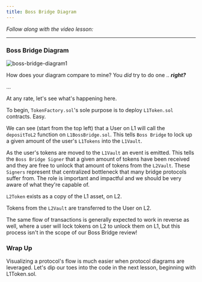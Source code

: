 ```yaml
---
title: Boss Bridge Diagram
---
```


_Follow along with the video lesson:_

---

### Boss Bridge Diagram

![boss-bridge-diagram1](/security-section-7/6-boss-bridge-diagram/boss-bridge-diagram1.png)

How does your diagram compare to mine? You _did_ try to do one .. **_right?_**

...

At any rate, let's see what's happening here.

To begin, `TokenFactory.sol`'s sole purpose is to deploy `L1Token.sol` contracts. Easy.

We can see (start from the top left) that a User on L1 will call the `depositToL2` function on `L1BossBridge.sol`. This tells `Boss Bridge` to lock up a given amount of the user's `L1Tokens` into the `L1Vault`.

As the user's tokens are moved to the `L1Vault` an event is emitted. This tells the `Boss Bridge Signer` that a given amount of tokens have been received and they are free to unlock that amount of tokens from the `L2Vault`. These `Signers` represent that centralized bottleneck that many bridge protocols suffer from. The role is important and impactful and we should be very aware of what they're capable of.

`L2Token` exists as a copy of the L1 asset, on L2.

Tokens from the `L2Vault` are transferred to the User on L2.

The same flow of transactions is generally expected to work in reverse as well, where a user will lock tokens on L2 to unlock them on L1, but this process isn't in the scope of our Boss Bridge review!

### Wrap Up

Visualizing a protocol's flow is much easier when protocol diagrams are leveraged. Let's dip our toes into the code in the next lesson, beginning with L1Token.sol.
